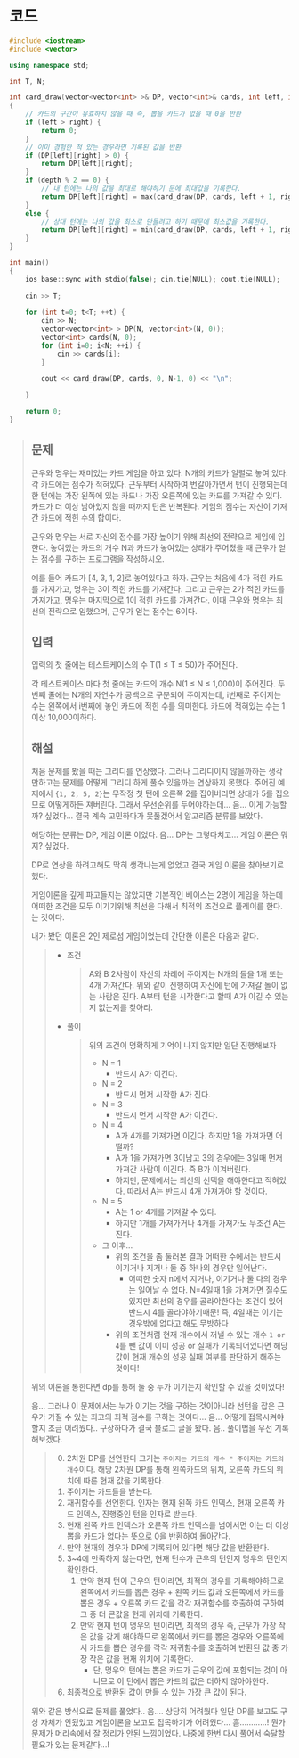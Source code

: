 # 코드

```c++
#include <iostream>
#include <vector>

using namespace std;

int T, N;

int card_draw(vector<vector<int> >& DP, vector<int>& cards, int left, int right, int depth)
{
    // 카드의 구간이 유효하지 않을 때 즉, 뽑을 카드가 없을 때 0을 반환
    if (left > right) {
        return 0;
    }
    // 이미 경험한 적 있는 경우라면 기록된 값을 반환
    if (DP[left][right] > 0) {
        return DP[left][right];
    }
    if (depth % 2 == 0) {
        // 내 턴에는 나의 값을 최대로 해야하기 문에 최대값을 기록한다.
        return DP[left][right] = max(card_draw(DP, cards, left + 1, right, depth + 1) + cards[left], card_draw(DP, cards, left, right - 1, depth + 1) + cards[right]);
    }
    else {
        // 상대 턴에는 나의 값을 최소로 만들려고 하기 때문에 최소값을 기록한다.
        return DP[left][right] = min(card_draw(DP, cards, left + 1, right, depth + 1), card_draw(DP, cards, left, right - 1, depth + 1));
    }
}

int main()
{
    ios_base::sync_with_stdio(false); cin.tie(NULL); cout.tie(NULL);
    
    cin >> T;
    
    for (int t=0; t<T; ++t) {
        cin >> N;
        vector<vector<int> > DP(N, vector<int>(N, 0));
        vector<int> cards(N, 0);
        for (int i=0; i<N; ++i) {
            cin >> cards[i];
        }
        
        cout << card_draw(DP, cards, 0, N-1, 0) << "\n";
        
    }

    return 0;
}
```



> ## 문제
>
> 근우와 명우는 재미있는 카드 게임을 하고 있다. N개의 카드가 일렬로 놓여 있다. 각 카드에는 점수가 적혀있다. 근우부터 시작하여 번갈아가면서 턴이 진행되는데 한 턴에는 가장 왼쪽에 있는 카드나 가장 오른쪽에 있는 카드를 가져갈 수 있다. 카드가 더 이상 남아있지 않을 때까지 턴은 반복된다. 게임의 점수는 자신이 가져간 카드에 적힌 수의 합이다.
>
> 근우와 명우는 서로 자신의 점수를 가장 높이기 위해 최선의 전략으로 게임에 임한다. 놓여있는 카드의 개수 N과 카드가 놓여있는 상태가 주어졌을 때 근우가 얻는 점수를 구하는 프로그램을 작성하시오.
>
> 예를 들어 카드가 [4, 3, 1, 2]로 놓여있다고 하자. 근우는 처음에 4가 적힌 카드를 가져가고, 명우는 3이 적힌 카드를 가져간다. 그리고 근우는 2가 적힌 카드를 가져가고, 명우는 마지막으로 1이 적힌 카드를 가져간다. 이때 근우와 명우는 최선의 전략으로 임했으며, 근우가 얻는 점수는 6이다.
>
> ## 입력
>
> 입력의 첫 줄에는 테스트케이스의 수 T(1 ≤ T ≤ 50)가 주어진다.
>
> 각 테스트케이스 마다 첫 줄에는 카드의 개수 N(1 ≤ N ≤ 1,000)이 주어진다. 두 번째 줄에는 N개의 자연수가 공백으로 구분되어 주어지는데, i번째로 주어지는 수는 왼쪽에서 i번째에 놓인 카드에 적힌 수를 의미한다. 카드에 적혀있는 수는 1이상 10,000이하다.
>
> ## 해설
>
> 처음 문제를 봤을 때는 그리디를 연상했다. 그러나 그리디이지 않을까하는 생각만하고는 문제를 어떻게 그리디 하게 풀수 있을까는 연상하지 못했다. 주어진 예제에서 `{1, 2, 5, 2}`는 무작정 첫 턴에 오른쪽 2를 집어버리면 상대가 5를 집으므로 어떻게하든 져버린다. 그래서 우선순위를 두어야하는데... 음... 이게 가능할까? 싶었다... 결국 계속 고민하다가 못풀겠어서 알고리즘 분류를 보았다.
>
> 해당하는 분류는 DP, 게임 이론 이었다. 음... DP는 그렇다치고... 게임 이론은 뭐지? 싶었다.
>
> DP로 연상을 하려고해도 딱히 생각나는게 없었고 결국 게임 이론을 찾아보기로 했다.
>
> 게임이론을 깊게 파고들지는 않았지만 기본적인 베이스는 2명이 게임을 하는데 어떠한 조건을 모두 이기기위해 최선을 다해서 최적의 조건으로 플레이를 한다. 는 것이다.
>
> 내가 봤던 이론은 2인 제로섬 게임이었는데 간단한 이론은 다음과 같다. 
>
> > - 조건
> >
> >   > A와 B 2사람이 자신의 차례에 주어지는 N개의 돌을 1개 또는 4개 가져간다. 위와 같이 진행하여 자신에 턴에 가져갈 돌이 없는 사람은 진다. A부터 턴을 시작한다고 할때 A가 이길 수 있는지 없는지를 찾아라.
> >
> > - 풀이
> >
> >   > 위의 조건이 명확하게 기억이 나지 않지만 일단 진행해보자
> >   >
> >   > - N = 1
> >   >   - 반드시 A가 이긴다.
> >   > - N = 2
> >   >   - 반드시 먼저 시작한 A가 진다.
> >   > - N = 3
> >   >   - 반드시 먼저 시작한 A가 이긴다.
> >   > - N = 4
> >   >   - A가 4개를 가져가면 이긴다. 하지만 1을 가져가면 어떨까?
> >   >   - A가 1을 가져가면 3이남고 3의 경우에는 3일때 먼저 가져간 사람이 이긴다. 즉 B가 이겨버린다.
> >   >   - 하지만, 문제에서는 최선의 선택을 해야한다고 적혀있다. 따라서 A는 반드시 4개 가져가야 할 것이다.
> >   > - N = 5
> >   >   - A는 1 or 4개를 가져갈 수 있다.
> >   >   - 하지만 1개를 가져가거나 4개를 가져가도 무조건 A는 진다.
> >   > - 그 이후...
> >   >   - 위의 조건을 좀 둘러본 결과 어떠한 수에서는 반드시 이기거나 지거나 둘 중 하나의 경우만 일어난다.
> >   >     - 어떠한 숫자 n에서 지거나, 이기거나 둘 다의 경우는 일어날 수 없다. N=4일때 1을 가져가면 질수도 있지만 최선의 경우를 골라야한다는 조건이 있어 반드시 4를 골라야하기때문! 즉, 4일때는 이기는 경우밖에 없다고 해도 무방하다
> >   >   - 위의 조건처럼 현재 개수에서 꺼낼 수 있는 개수 `1 or 4`를 뺀 값이 이미 성공 or 실패가 기록되어있다면 해당 값이 현재 개수의 성공 실패 여부를 판단하게 해주는 것이다!
>
> 위의 이론을 통한다면 dp를 통해 둘 중 누가 이기는지 확인할 수 있을 것이었다!
>
> 음... 그러나 이 문제에서는 누가 이기는 것을 구하는 것이아니라 선턴을 잡은 근우가 가질 수 있는 최고의 최적 점수를 구하는 것이다... 음... 어떻게 접목시켜야 할지 조금 어려웠다.. 구상하다가 결국 블로그 글을 봤다. 음.. 풀이법을 우선 기록해보겠다.
>
> > 0. 2차원 DP를 선언한다 크기는 `주어지는 카드의 개수 * 주어지는 카드의 개수`이다. 해당 2차원 DP를 통해 왼쪽카드의 위치, 오른쪽 카드의 위치에 따른 현재 값을 기록한다.
> > 1. 주어지는 카드들을 받는다.
> > 2. 재귀함수를 선언한다. 인자는 현재 왼쪽 카드 인덱스, 현재 오른쪽 카드 인덱스, 진행중인 턴을 인자로 받는다.
> > 3. 현재 왼쪽 카드 인덱스가 오른쪽 카드 인덱스를 넘어서면 이는 더 이상 뽑을 카드가 없다는 뜻으로 0을 반환하여 돌아간다.
> > 4. 만약 현재의 경우가 DP에 기록되어 있다면 해당 값을 반환한다.
> > 5. 3~4에 만족하지 않는다면, 현재 턴수가 근우의 턴인지 명우의 턴인지 확인한다.
> >    1. 만약 현재 턴이 근우의 턴이라면, 최적의 경우를 기록해야하므로 왼쪽에서 카드를 뽑은 경우 + 왼쪽 카드 값과 오른쪽에서 카드를 뽑은 경우 + 오른쪽 카드 값을 각각 재귀함수를 호출하여 구하여 그 중 더 큰값을 현재 위치에 기록한다.
> >    2. 만약 현재 턴이 명우의 턴이라면, 최적의 경우 즉, 근우가 가장 작은 값을 갖게 해야하므로 왼쪽에서 카드를 뽑은 경우와 오른쪽에서 카드를 뽑은 경우를 각각 재귀함수를 호출하여 반환된 값 중 가장 작은 값을 현재 위치에 기록한다.
> >       - 단, 명우의 턴에는 뽑은 카드가 근우의 값에 포함되는 것이 아니므로 이 턴에서 뽑은 카드의 값은 더하지 않아야한다.
> > 6. 최종적으로 반환된 값이 만들 수 있는 가장 큰 값이 된다.
>
> 위와 같은 방식으로 문제를 풀었다.. 음.... 상당히 어려웠다 일단 DP를 보고도 구상 자체가 안됬었고 게임이론을 보고도 접목하기가 어려웠다... 흠............! 뭔가 문제가 머리속에서 잘 정리가 안된 느낌이었다. 나중에 한번 다시 풀어서 숙달할 필요가 있는 문제같다...!
